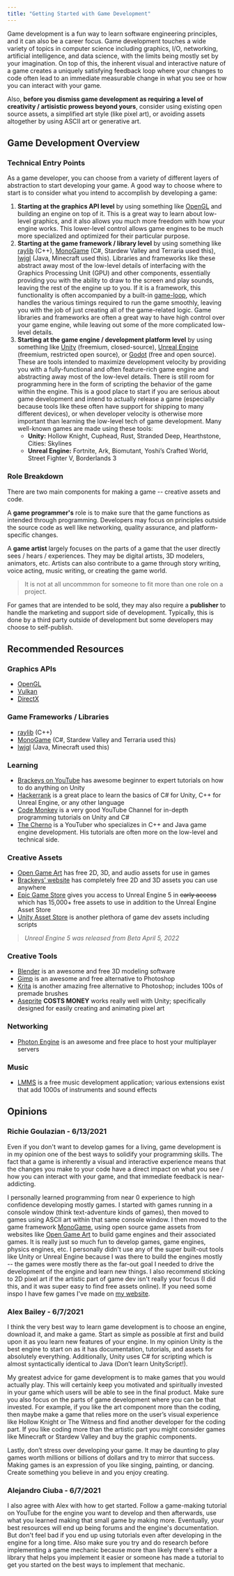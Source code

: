 ```yaml
---
title: "Getting Started with Game Development"
---
```


Game development is a fun way to learn software engineering principles, and it can also be a career focus. Game development touches a wide variety of topics in computer science including graphics, I/O, networking, artificial intelligence, and data science, with the limits being mostly set by your imagination. On top of this, the inherent visual and interactive nature of a game creates a uniquely satisfying feedback loop where your changes to code often lead to an immediate measurable change in what you see or how you can interact with your game.

Also, **before you dismiss game development as requiring a level of creativity / artisistic prowess beyond yours**, consider using existing open source assets, a simplified art style (like pixel art), or avoiding assets altogether by using ASCII art or generative art.

## Game Development Overview

### Technical Entry Points

As a game developer, you can choose from a variety of different layers of abstraction to start developing your game. A good way to choose where to start is to consider what you intend to accomplish by developing a game:

1. **Starting at the graphics API level** by using something like [OpenGL](https://en.wikipedia.org/wiki/OpenGL) and building an engine on top of it. This is a great way to learn about low-level graphics, and it also allows you much more freedom with how your engine works. This lower-level control allows game engines to be much more specialized and optimized for their particular purpose.
2. **Starting at the game framework / library level** by using something like [raylib](https://www.raylib.com/) (C++), [MonoGame](https://www.monogame.net/) (C#, Stardew Valley and Terraria used this), [lwjgl](https://www.lwjgl.org/) (Java, Minecraft used this). Libraries and frameworks like these abstract away most of the low-level details of interfacing with the Graphics Processing Unit (GPU) and other components, essentially providing you with the ability to draw to the screen and play sounds, leaving the rest of the engine up to you. If it is a framework, this functionality is often accompanied by a built-in [game-loop](https://gamedevelopment.tutsplus.com/articles/gamedev-glossary-what-is-the-game-loop--gamedev-2469), which handles the various timings required to run the game smoothly, leaving you with the job of just creating all of the game-related logic. Game libraries and frameworks are often a great way to have high control over your game engine, while leaving out some of the more complicated low-level details.
3. **Starting at the game engine / development platform level** by using something like [Unity](www.unity.com) (freemium, closed-source), [Unreal Engine](www.unrealengine.com) (freemium, restricted open source), or [Godot](https://godotengine.org/) (free and open source). These are tools intended to maximize development velocity by providing you with a fully-functional and often feature-rich game engine and abstracting away most of the low-level details. There is still room for programming here in the form of scripting the behavior of the game within the engine. This is a good place to start if you are serious about game development and intend to actually release a game (especially because tools like these often have support for shipping to many different devices), or when developer velocity is otherwise more important than learning the low-level tech of game development. Many well-known games are made using these tools:
   - **Unity:** Hollow Knight, Cuphead, Rust, Stranded Deep, Hearthstone, Cities: Skylines
   - **Unreal Engine:** Fortnite, Ark, Biomutant, Yoshi’s Crafted World, Street Fighter V, Borderlands 3

### Role Breakdown

There are two main components for making a game -- creative assets and code.

A **game programmer's** role is to make sure that the game functions as intended through programming. Developers may focus on principles outside the source code as well like networking, quality assurance, and platform-specific changes.

A **game artist** largely focuses on the parts of a game that the user directly sees / hears / experiences. They may be digital artists, 3D modelers, animators, etc. Artists can also contribute to a game through story writing, voice acting, music writing, or creating the game world.

> It is not at all uncommmon for someone to fit more than one role on a project.

For games that are intended to be sold, they may also require a **publisher** to handle the marketing and support side of development. Typically, this is done by a third party outside of development but some developers may choose to self-publish.

## Recommended Resources

### Graphics APIs

- [OpenGL](https://en.wikipedia.org/wiki/OpenGL)
- [Vulkan](<https://en.wikipedia.org/wiki/Vulkan_(API)>)
- [DirectX](https://en.wikipedia.org/wiki/DirectX)

### Game Frameworks / Libraries

- [raylib](https://www.raylib.com/) (C++)
- [MonoGame](https://www.monogame.net/) (C#, Stardew Valley and Terraria used this)
- [lwjgl](https://www.lwjgl.org/) (Java, Minecraft used this)

### Learning

- [Brackeys on YouTube](https://www.youtube.com/channel/UCYbK_tjZ2OrIZFBvU6CCMiA) has awesome beginner to expert tutorials on how to do anything on Unity
- [Hackerrank](https://www.hackerrank.com/) is a great place to learn the basics of C# for Unity, C++ for Unreal Engine, or any other language
- [Code Monkey](https://www.youtube.com/channel/UCFK6NCbuCIVzA6Yj1G_ZqCg) is a very good YouTube Channel for in-depth programming tutorials on Unity and C#
- [The Cherno](https://www.youtube.com/user/TheChernoProject) is a YouTuber who specializes in C++ and Java game engine development. His tutorials are often more on the low-level and technical side.

### Creative Assets

- [Open Game Art](https://opengameart.org/) has free 2D, 3D, and audio assets for use in games
- [Brackeys’ website](https://brackeys.com/) has completely free 2D and 3D assets you can use anywhere
- [Epic Game Store](https://www.epicgames.com/store/en-US/) gives you access to Unreal Engine 5 in ~~early access~~ which has 15,000+ free assets to use in addition to the Unreal Engine Asset Store
- [Unity Asset Store](https://assetstore.unity.com/) is another plethora of game dev assets including scripts

> _Unreal Engine 5 was released from Beta April 5, 2022_

### Creative Tools

- [Blender](https://www.blender.org/) is an awesome and free 3D modeling software
- [Gimp](https://www.gimp.org/) is an awesome and free alternative to Photoshop
- [Krita](https://krita.org/en/) is another amazing free alternative to Photoshop; includes 100s of premade brushes
- [Aseprite](https://www.aseprite.org) **COSTS MONEY** works really well with Unity; specifically designed for easily creating and animating pixel art

### Networking

- [Photon Engine](https://www.photonengine.com/) is an awesome and free place to host your multiplayer servers

### Music

- [LMMS](https://lmms.io/lsp/) is a free music development application; various extensions exist that add 1000s of instruments and sound effects

## Opinions

### Richie Goulazian - 6/13/2021

Even if you don't want to develop games for a living, game development is in my opinion one of the best ways to solidify your programming skills. The fact that a game is inherently a visual and interactive experience means that the changes you make to your code have a direct impact on what you see / how you can interact with your game, and that immediate feedback is near-addicting.

I personally learned programming from near 0 experience to high confidence developing mostly games. I started with games running in a console window (think text-adventure kinds of games), then moved to games using ASCII art within that same console window. I then moved to the game framework [MonoGame](https://www.monogame.net/), using open source game assets from websites like [Open Game Art](https://opengameart.org/) to build game engines and their associated games. It is really just so much fun to develop games, game engines, physics engines, etc. I personally didn't use any of the super built-out tools like Unity or Unreal Engine because I was there to build the engines mostly -- the games were mostly there as the far-out goal I needed to drive the development of the engine and learn new things. I also recommend sticking to 2D pixel art if the artistic part of game dev isn't really your focus (I did this, and it was super easy to find free assets online). If you need some inspo I have few games I've made on [my website](https://rgoulazian.com/).

### Alex Bailey - 6/7/2021

I think the very best way to learn game development is to choose an engine, download it, and make a game. Start as simple as possible at first and build upon it as you learn new features of your engine. In my opinion Unity is the best engine to start on as it has documentation, tutorials, and assets for absolutely everything. Additionally, Unity uses C# for scripting which is almost syntactically identical to Java (Don’t learn UnityScript!).

My greatest advice for game development is to make games that you would actually play. This will certainly keep you motivated and spiritually invested in your game which users will be able to see in the final product. Make sure you also focus on the parts of game development where you can be that invested. For example, if you like the art component more than the coding, then maybe make a game that relies more on the user’s visual experience like Hollow Knight or The Witness and find another developer for the coding part. If you like coding more than the artistic part you might consider games like Minecraft or Stardew Valley and buy the graphic components.

Lastly, don’t stress over developing your game. It may be daunting to play games worth millions or billions of dollars and try to mirror that success. Making games is an expression of you like singing, painting, or dancing. Create something you believe in and you enjoy creating.

### Alejandro Ciuba - 6/7/2021

I also agree with Alex with how to get started. Follow a game-making tutorial on YouTube for the engine you want to develop and then afterwards, use what you learned making that small game by making more. Eventually, your best resources will end up being forums and the engine's documentation. But don't feel bad if you end up using tutorials even after developing in the engine for a long time. Also make sure you try and do research before implementing a game mechanic because more than likely there's either a library that helps you implement it easier or someone has made a tutorial to get you started on the best ways to implement that mechanic.
